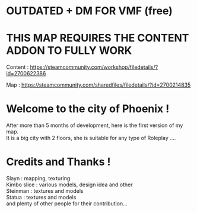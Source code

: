 # OUTDATED + DM FOR VMF (free)
# THIS MAP REQUIRES THE CONTENT ADDON TO FULLY WORK

Content : https://steamcommunity.com/workshop/filedetails/?id=2700622386

Map : https://steamcommunity.com/sharedfiles/filedetails/?id=2700214835

<h1> Welcome to the city of Phoenix !</h1>

After more than 5 months of development, here is the first version of my map.
<br>
It is a big city with 2 floors, she is suitable for any type of Roleplay ....

<h1> Credits and Thanks ! </h1>

Slayn : mapping, texturing
<br>
Kimbo slice : various models, design idea and other
<br>
Steinman : textures and models
<br>
Statua : textures and models
<br>
and plenty of other people for their contribution...
